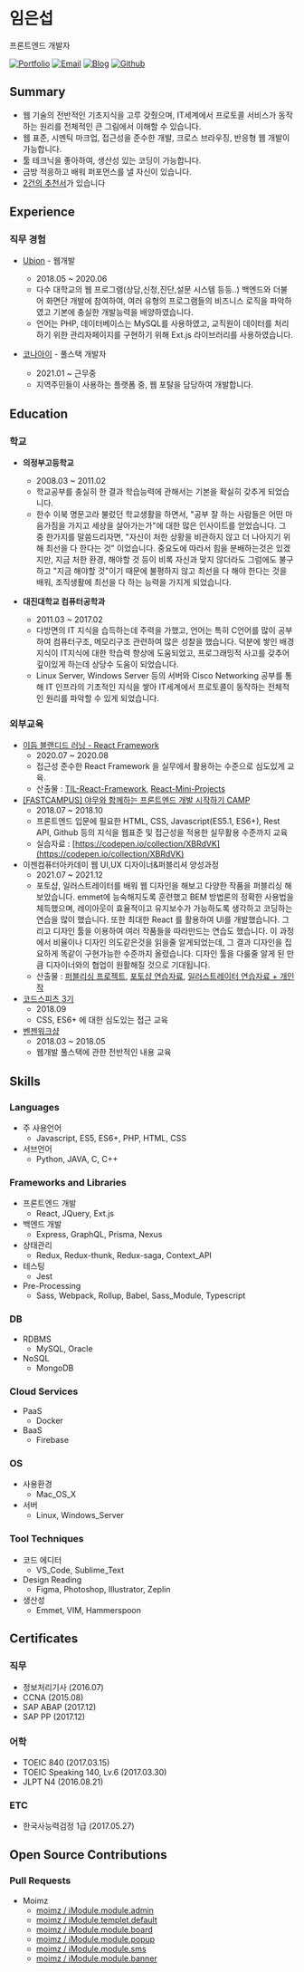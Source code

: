# 임은섭

프론트엔드 개발자

<a href="https://github.com/limeunseop/my-portfolio">![Portfolio](https://img.shields.io/badge/Portfolio-github.com%2Flimeunseop%2Fmy--portfolio-03B054.svg)</a> <a href="mailto:dmstjq92@gmail.com">![Email](https://img.shields.io/badge/email-dmstjq92@gmail.com-ea4335.svg)</a> <a href="https://medium.com/@dmstjq92">![Blog](https://img.shields.io/badge/blog-medium.com/@dmstjq92-303030.svg)</a> <a href="https://github.com/LimEunSeop">![Github](https://img.shields.io/badge/github-LimEunSeop-white.svg)</a>

## Summary

- 웹 기술의 전반적인 기초지식을 고루 갖췄으며, IT세계에서 프로토콜 서비스가 동작하는 원리를 전체적인 큰 그림에서 이해할 수 있습니다.
- 웹 표준, 시멘틱 마크업, 접근성을 준수한 개발, 크로스 브라우징, 반응형 웹 개발이 가능합니다.
- 툴 테크닉을 좋아하여, 생산성 있는 코딩이 가능합니다.
- 금방 적응하고 배워 퍼포먼스를 낼 자신이 있습니다.
- [2건의 추천서](https://www.rocketpunch.com/@eunseoplim#references)가 있습니다

## Experience

### 직무 경험

- [Ubion](http://www.ubion.co.kr/ubion/) - 웹개발
  - 2018.05 ~ 2020.06
  - 다수 대학교의 웹 프로그램(상담,신청,진단,설문 시스템 등등..) 백엔드와 더불어 화면단 개발에 참여하여, 여러 유형의 프로그램들의 비즈니스 로직을 파악하였고 기본에 충실한 개발능력을 배양하였습니다.
  - 언어는 PHP, 데이터베이스는 MySQL를 사용하였고, 교직원이 데이터를 처리하기 위한 관리자페이지를 구현하기 위해 Ext.js 라이브러리를 사용하였습니다.

- [코나아이](https://konai.com/) - 풀스택 개발자
  - 2021.01 ~ 근무중
  - 지역주민들이 사용하는 플랫폼 중, 웹 포탈을 담당하여 개발합니다.

<!-- ### 개인 프로젝트

- [React Mini Projects](https://github.com/LimEunSeop/React-Mini-Projects)

  - 2020.07 ~ 2020.08
  - React 로 제작한 간단한 메뉴, 뮤직플레이어, 채팅앱
  - React 와 관련하여 실무에서 사용할 수 있는 기술 및 지식을 학습하였습니다.
  - ![React](https://img.shields.io/badge/-React-63B5F4) ![ES6+](https://img.shields.io/badge/-ES6+-029A67) ![Redux](https://img.shields.io/badge/-Redux-E95AE1) ![styled-components](https://img.shields.io/badge/-styled--components-D0BFE0) ![Jest](https://img.shields.io/badge/-Jest-36F6BB) ![Context API](https://img.shields.io/badge/-Context_API-D8555F) ![HTML](https://img.shields.io/badge/-HTML-brightgreen) ![Sass](https://img.shields.io/badge/-Sass-15B232) ![Sass_Module](https://img.shields.io/badge/-Sass_Module-B6DBA4) ![Firebase](https://img.shields.io/badge/-Firebase-F90D57)

- [포트폴리오 사이트 제작](https://github.com/LimEunSeop/limeunseop.github.io)

  - 2020.11 ~ 2020.12
  - 여러곳에 분산돼 있는 경험(이력서, 포트폴리오)이 한 곳에 모인 Entry Point Site.
  - 확장성을 고려하고 유지보수의 이점을 취하기 위해 SPA 형태의 React 로 개발하였습니다. 또한 크롤링 하는 데이터가 정형화된 포맷을 꼭 따라야 하므로 TypeScript 을 사용하였습니다.
  - ![React](https://img.shields.io/badge/-React-63B5F4) ![ES6+](https://img.shields.io/badge/-ES6+-029A67) ![TypeScript](https://img.shields.io/badge/-TypeScript-0D0BF6) ![HTML](https://img.shields.io/badge/-HTML-brightgreen) ![Sass](https://img.shields.io/badge/-Sass-15B232) ![Sass_Module](https://img.shields.io/badge/-Sass_Module-B6DBA4)

- [바닐라JS로 제작한 기본적인 APP](https://github.com/LimEunSeop/vanilaJS-app)

  - 2020.12
  - HTML, CSS, Javascript 만을 이용하여 테스트코드까지 심혈을 기울여 만든 프로그램입니다.
  - 구조적으로 개발하기 위해 많은 노력을 기울였습니다. 무엇하나 대충짜지 않고 웹 표준, 접근성, 구조적인 CSS, 클래스 상속관계 전부다 녹였습니다.
  - ![ES6+](https://img.shields.io/badge/-ES6+-029A67) ![TypeScript](https://img.shields.io/badge/-TypeScript-0D0BF6) ![HTML](https://img.shields.io/badge/-HTML-brightgreen) ![CSS](https://img.shields.io/badge/-CSS-green) ![Jest](https://img.shields.io/badge/-Jest-36F6BB) -->

<!--
- 음악 연습 Manager App For Tablet
  - 추후 작업 예정
  - 음악 연습 루틴 관리, 알람을 통한 체계적인 연습을 가능토록 해주는 App.
  - 여러 곡의 악보를 연습하다보면 인간의 힘으로 시간분배 하는 것에 한계가 생겨 놓치는 곡이 발생합니다. 루틴을 만들고 이 루틴을 기반으로 연습을 진행해 나가도록 하는 기능을 개발할 예정입니다.
  - ![React_Native](https://img.shields.io/badge/-React_Native-896DA1) ![Expo_CLI](https://img.shields.io/badge/-Expo_CLI-47A3B9) ![TypeScript](https://img.shields.io/badge/-TypeScript-0D0BF6)
-->

## Education

### 학교

- **의정부고등학교**

  - 2008.03 ~ 2011.02
  - 학교공부를 충실히 한 결과 학습능력에 관해서는 기본을 확실히 갖추게 되었습니다.
  - 한수 이북 명문고라 불렀던 학교생활을 하면서, "공부 잘 하는 사람들은 어떤 마음가짐을 가지고 세상을 살아가는가"에 대한 많은 인사이트를 얻었습니다. 그 중 한가지를 말씀드리자면, "자신이 처한 상황을 비관하지 않고 더 나아지기 위해 최선을 다 한다는 것" 이었습니다. 중요도에 따라서 힘을 분배하는것은 있겠지만, 지금 처한 환경, 해야할 것 등이 비록 자신과 맞지 않더라도 그럼에도 불구하고 "지금 해야할 것"이기 때문에 불평하지 않고 최선을 다 해야 한다는 것을 배워, 조직생활에 최선을 다 하는 능력을 가지게 되었습니다.

- **대진대학교 컴퓨터공학과**
  - 2011.03 ~ 2017.02
  - 다방면의 IT 지식을 습득하는데 주력을 가했고, 언어는 특히 C언어를 많이 공부하여 컴퓨터구조, 메모리구조 관련하여 많은 성찰을 했습니다. 덕분에 쌓인 배경지식이 IT지식에 대한 학습력 향상에 도움되었고, 프로그래밍적 사고를 갖추어 깊이있게 하는데 상당수 도움이 되었습니다.
  - Linux Server, Windows Server 등의 서버와 Cisco Networking 공부를 통해 IT 인프라의 기초적인 지식을 쌓아 IT세계에서 프로토콜이 동작하는 전체적인 원리를 파악할 수 있게 되었습니다.

### 외부교육

- [이듬 블랜디드 러닝 - React Framework](https://euid.dev/#/courses/react-framework)
  - 2020.07 ~ 2020.08
  - 접근성 준수한 React Framework 을 실무에서 활용하는 수준으로 심도있게 교육.
  - 산출물 : [TIL-React-Framework](https://github.com/LimEunSeop/TIL-React-Framework), [React-Mini-Projects](https://github.com/LimEunSeop/React-Mini-Projects)
- [[FASTCAMPUS] 야무와 함께하는 프론트엔드 개발 시작하기 CAMP](https://github.com/yamoo9/front-end-programming-camp)
  - 2018.07 ~ 2018.10
  - 프론트엔드 입문에 필요한 HTML, CSS, Javascript(ES5.1, ES6+), Rest API, Github 등의 지식을 웹표준 및 접근성을 적용한 실무활용 수준까지 교육
  - 실습자료 : [https://codepen.io/collection/XBRdVK](https://codepen.io/collection/XBRdVK)
- 이젠컴퓨터아카데미 웹 UI,UX 디자이너&퍼블리셔 양성과정
  - 2021.07 ~ 2021.12
  - 포토샵, 일러스트레이터를 배워 웹 디자인을 해보고 다양한 작품을 퍼블리싱 해보았습니다. emmet에 능숙해지도록 훈련했고 BEM 방법론의 정확한 사용법을 체득했으며, 레이아웃이 효율적이고 유지보수가 가능하도록 생각하고 코딩하는 연습을 많이 했습니다. 또한 최대한 React 를 활용하여 UI를 개발했습니다. 그리고 디자인 툴을 이용하여 여러 작품들을 따라만드는 연습도 했습니다. 이 과정에서 비율이나 디자인 의도같은것을 읽을줄 알게되었는데, 그 결과 디자인을 집요하게 똑같이 구현가능한 수준까지 올렸습니다. 디자인 툴을 다룰줄 알게 된 만큼 디자이너와의 협업이 원활해질 것으로 기대됩니다.
  - 산출물 : [퍼블리싱 프로젝트](https://github.com/LimEunSeop/Publishing-Projects-Index), [포토샵 연습자료](https://github.com/LimEunSeop/my-portfolio/tree/master/photoshop-portfolio), [일러스트레이터 연습자료 + 개인작](https://github.com/LimEunSeop/my-portfolio/tree/master/illustrator-portfolio)
- [코드스피츠 3기](https://www.bsidesoft.com/6902)
  - 2018.09
  - CSS, ES6+ 에 대한 심도있는 접근 교육
- [벤젠워크샵](https://drive.google.com/file/d/0B-tD535n_rOfX1Iwa0RBRU9VWGM/view)
  - 2018.03 ~ 2018.05
  - 웹개발 풀스택에 관한 전반적인 내용 교육


<!-- 스터디 시작하면 제목 추가 ## Activities -->

## Skills

### Languages

- 주 사용언어
  - Javascript, ES5, ES6+, PHP, HTML, CSS
- 서브언어
  - Python, JAVA, C, C++

### Frameworks and Libraries

- 프론트엔드 개발
  - React, JQuery, Ext.js
- 백엔드 개발
  - Express, GraphQL, Prisma, Nexus
- 상태관리
  - Redux, Redux-thunk, Redux-saga, Context_API
- 테스팅
  - Jest
- Pre-Processing
  - Sass, Webpack, Rollup, Babel, Sass_Module, Typescript

### DB

- RDBMS
  - MySQL, Oracle
- NoSQL
  - MongoDB

### Cloud Services

- PaaS
  - Docker
- BaaS
  - Firebase

### OS

- 사용환경
  - Mac_OS_X
- 서버
  - Linux, Windows_Server

### Tool Techniques

- 코드 에디터
  - VS_Code, Sublime_Text
- Design Reading
  - Figma, Photoshop, Illustrator, Zeplin
- 생산성
  - Emmet, VIM, Hammerspoon

## Certificates

### 직무

- 정보처리기사 (2016.07)
- CCNA (2015.08)
- SAP ABAP (2017.12)
- SAP PP (2017.12)

### 어학

- TOEIC 840 (2017.03.15)
- TOEIC Speaking 140, Lv.6 (2017.03.30)
- JLPT N4 (2016.08.21)

### ETC

- 한국사능력검정 1급 (2017.05.27)

## Open Source Contributions

### Pull Requests

- Moimz
  - [moimz / iModule.module.admin](https://github.com/moimz/iModule.module.admin/pulls?q=is%3Apr+is%3Aclosed+author%3ALimEunSeop)
  - [moimz / iModule.templet.default](https://github.com/moimz/iModule.templet.default/pulls?q=is%3Apr+is%3Aclosed+author%3ALimEunSeop)
  - [moimz / iModule.module.board](https://github.com/moimz/iModule.module.board/pulls?q=is%3Apr+is%3Aclosed+author%3ALimEunSeop)
  - [moimz / iModule.module.popup](https://github.com/moimz/iModule.module.popup/pulls?q=is%3Apr+is%3Aclosed+author%3ALimEunSeop)
  - [moimz / iModule.module.sms](https://github.com/moimz/iModule.module.sms/pulls?q=is%3Apr+is%3Aclosed+author%3ALimEunSeop)
  - [moimz / iModule.module.banner](https://github.com/moimz/iModule.module.banner/pulls?q=is%3Apr+is%3Aclosed+author%3ALimEunSeop)

<!-- ### Maintainer  --->
